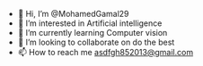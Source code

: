 - 👋 Hi, I’m @MohamedGamal29
- 👀 I’m interested in Artificial intelligence
- 🌱 I’m currently learning Computer vision
- 💞️ I’m looking to collaborate on do the best
- 📫 How to reach me asdfgh852013@gmail.com

<!---
MohamedGamal29/MohamedGamal29 is a ✨ special ✨ repository because its `README.md` (this file) appears on your GitHub profile.
You can click the Preview link to take a look at your changes.
--->
